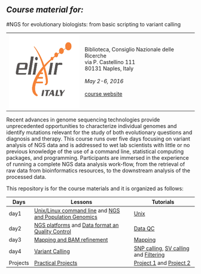 

## *Course material for:*

#NGS for evolutionary biologists: from basic scripting to variant calling

 <table style="width:100%">
  <tr>
    <td> <img src="./Projects/img/elixir_ita_logo.png" alt="yay" height="200" width="200"></td>
    <td>Biblioteca, Consiglio Nazionale delle Ricerche <br> via P. Castellino 111<br>  80131 Naples, Italy <br><br><i>May 2-6, 2016</i><br><br><a href="http://bioinformaticstraining.pythonanywhere.com/course/5/" >course website</a></td>
  </tr>
</table> 


Recent advances in genome sequencing technologies provide unprecedented opportunities to characterize individual genomes and identify mutations relevant for the study of both evolutionary questions and diagnosis and therapy. This course runs over five days focusing on variant analysis of NGS data and is addressed to wet lab scientists with little or no previous knowledge of the use of a command line, statistical computing packages, and programming. Participants are immersed in the experience of running a complete NGS data analysis work-flow, from the retrieval of raw data from bioinformatics resources, to the downstream analysis of the processed data.

This repository is for the course materials and it is organized as follows:

Days |Lessons | Tutorials
------------ | -------------| -----------
day1 | [Unix/Linux command line](./day1/d1l1_UnixTheory.ppt) and [NGS and Population Genomics](./day1/d1l2_NGSPopGen.pdf)| [Unix](./day1/Academis_Linux.pdf) 
day2 |[NGS platforms](./day2/d2l1_IntroNGS.pdf) and  [Data format an Quality Control](./day2/d2l2_DataFormatQC.pdf)|[Data QC](./day2/d2t1_dataQC.md)
day3 |[Mapping and BAM refinement](./day3/d3l1_mapping_BAM_refinement.pdf)| [Mapping](d3t1_mapping_and_bam_refinement.md)|
day4 | [Variant Calling](./day4/d4l1_SNP_call.pdf)|[SNP calling](.day4/d4t1_variantcalling_snps_tutorial.md), [SV calling](./day4/d4t2_variantcalling_stucturalvariants_tutorial.md) and [Filtering](./day4/d4t3_variantcalling_filtering_exercises.md)
Projects | [Practical Projects](./Projects)| [Project 1](Projects/01-Project-01_sum.md) and [Project 2](Projects/02-Project-02_sum.md)  


